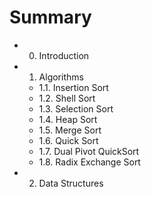 # Summary

* 0. Introduction
* 1. Algorithms
   * 1.1. Insertion Sort
   * 1.2. Shell Sort
   * 1.3. Selection Sort
   * 1.4. Heap Sort
   * 1.5. Merge Sort
   * 1.6. Quick Sort
   * 1.7. Dual Pivot QuickSort
   * 1.8. Radix Exchange Sort
* 2. Data Structures

